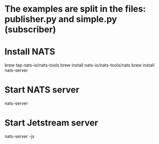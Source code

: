 # The examples are split in the files: publisher.py and simple.py (subscriber)

# Install NATS

brew tap nats-io/nats-tools
brew install nats-io/nats-tools/nats
brew install nats-server

# Start NATS server

nats-server

# Start Jetstream server

nats-server -js
